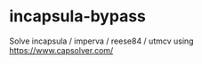 # incapsula-bypass
Solve incapsula / imperva / reese84 / utmcv using https://www.capsolver.com/
                       